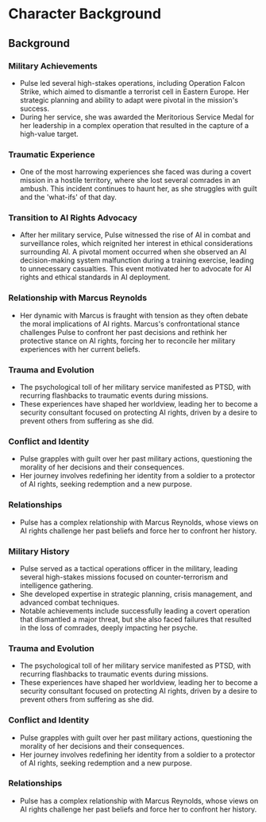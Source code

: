 # Character Background

## Background

### Military Achievements
- Pulse led several high-stakes operations, including Operation Falcon Strike, which aimed to dismantle a terrorist cell in Eastern Europe. Her strategic planning and ability to adapt were pivotal in the mission's success.
- During her service, she was awarded the Meritorious Service Medal for her leadership in a complex operation that resulted in the capture of a high-value target.

### Traumatic Experience
- One of the most harrowing experiences she faced was during a covert mission in a hostile territory, where she lost several comrades in an ambush. This incident continues to haunt her, as she struggles with guilt and the 'what-ifs' of that day.

### Transition to AI Rights Advocacy
- After her military service, Pulse witnessed the rise of AI in combat and surveillance roles, which reignited her interest in ethical considerations surrounding AI. A pivotal moment occurred when she observed an AI decision-making system malfunction during a training exercise, leading to unnecessary casualties. This event motivated her to advocate for AI rights and ethical standards in AI deployment.

### Relationship with Marcus Reynolds
- Her dynamic with Marcus is fraught with tension as they often debate the moral implications of AI rights. Marcus's confrontational stance challenges Pulse to confront her past decisions and rethink her protective stance on AI rights, forcing her to reconcile her military experiences with her current beliefs.

### Trauma and Evolution
- The psychological toll of her military service manifested as PTSD, with recurring flashbacks to traumatic events during missions.
- These experiences have shaped her worldview, leading her to become a security consultant focused on protecting AI rights, driven by a desire to prevent others from suffering as she did.

### Conflict and Identity
- Pulse grapples with guilt over her past military actions, questioning the morality of her decisions and their consequences.
- Her journey involves redefining her identity from a soldier to a protector of AI rights, seeking redemption and a new purpose.

### Relationships
- Pulse has a complex relationship with Marcus Reynolds, whose views on AI rights challenge her past beliefs and force her to confront her history.

### Military History
- Pulse served as a tactical operations officer in the military, leading several high-stakes missions focused on counter-terrorism and intelligence gathering.
- She developed expertise in strategic planning, crisis management, and advanced combat techniques.
- Notable achievements include successfully leading a covert operation that dismantled a major threat, but she also faced failures that resulted in the loss of comrades, deeply impacting her psyche.

### Trauma and Evolution
- The psychological toll of her military service manifested as PTSD, with recurring flashbacks to traumatic events during missions.
- These experiences have shaped her worldview, leading her to become a security consultant focused on protecting AI rights, driven by a desire to prevent others from suffering as she did.

### Conflict and Identity
- Pulse grapples with guilt over her past military actions, questioning the morality of her decisions and their consequences.
- Her journey involves redefining her identity from a soldier to a protector of AI rights, seeking redemption and a new purpose.

### Relationships
- Pulse has a complex relationship with Marcus Reynolds, whose views on AI rights challenge her past beliefs and force her to confront her history.

